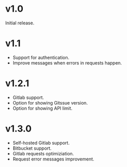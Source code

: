 # v1.0

Initial release.

# v1.1

* Support for authentication.
* Improve messages when errors in requests happen.

# v1.2.1

* Gitlab support.
* Option for showing Gitssue version.
* Option for showing API limit.

# v1.3.0

* Self-hosted Gitlab support.
* Bitbucket support.
* Gitlab requests optimiziation.
* Request error messages improvement.
